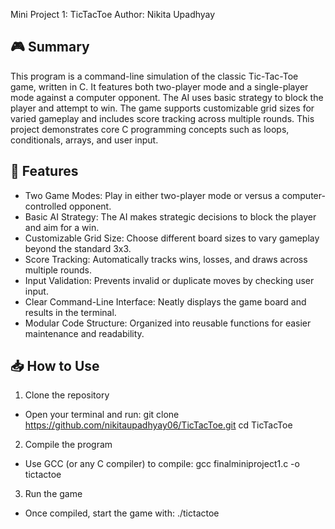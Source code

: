 Mini Project 1: TicTacToe
Author: Nikita Upadhyay

## 🎮 Summary
This program is a command-line simulation of the classic Tic-Tac-Toe game, written in C. It features both two-player mode and a single-player mode against a computer opponent. The AI uses basic strategy to block the player and attempt to win. The game supports customizable grid sizes for varied gameplay and includes score tracking across multiple rounds. This project demonstrates core C programming concepts such as loops, conditionals, arrays, and user input.

## 🚀 Features
- Two Game Modes: Play in either two-player mode or versus a computer-controlled opponent.
- Basic AI Strategy: The AI makes strategic decisions to block the player and aim for a win.
- Customizable Grid Size: Choose different board sizes to vary gameplay beyond the standard 3x3.
- Score Tracking: Automatically tracks wins, losses, and draws across multiple rounds.
- Input Validation: Prevents invalid or duplicate moves by checking user input.
- Clear Command-Line Interface: Neatly displays the game board and results in the terminal.
- Modular Code Structure: Organized into reusable functions for easier maintenance and readability.

## 📥 How to Use
1. Clone the repository
- Open your terminal and run:
  git clone https://github.com/nikitaupadhyay06/TicTacToe.git
  cd TicTacToe

2. Compile the program 
- Use GCC (or any C compiler) to compile:
  gcc finalminiproject1.c -o tictactoe

3. Run the game 
- Once compiled, start the game with:
  ./tictactoe
